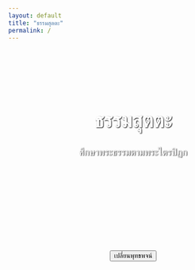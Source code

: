 ```yaml
---
layout: default
title: "ธรรมสุตตะ"
permalink: /
---
```


<header class="hero-header" style="background-image: url('/assets/images/hero.jpg'); background-size: cover; padding: 4rem 1rem; text-align: center; color: white;">
  <h1 style="font-size: 2.5rem; font-weight: bold; text-shadow: 1px 1px 2px black;">ธรรมสุตตะ</h1>
  <p style="font-size: 1.2rem; text-shadow: 1px 1px 2px black;">ศึกษาพระธรรมตามพระไตรปิฎก</p>
</header>

<section style="text-align: center; padding: 2rem;">
  <div id="buddha-quote" style="color: #1B5E20; font-weight: bold;"></div>
  <button onclick="showQuote()" style="margin-top: 1rem;">เปลี่ยนพุทธพจน์</button>
</section>

<script>
let quotes = [];

function showQuote() {
  if (quotes.length === 0) return;

  const random = Math.floor(Math.random() * quotes.length);
  const quote = quotes[random];
  const html = `"${quote.quote}"<br><br>— <i>${quote.source}</i>`;
  document.getElementById("buddha-quote").innerHTML = html;
}

document.addEventListener("DOMContentLoaded", function () {
  fetch("{{ '/assets/data/quotes.json' | relative_url }}")
    .then((response) => response.json())
    .then((data) => {
      quotes = data;
      showQuote(); // แสดงพุทธพจน์ตอนโหลดครั้งแรก
    })
    .catch((err) => {
      console.error("โหลดพุทธพจน์ล้มเหลว:", err);
      document.getElementById("buddha-quote").innerText = "ไม่สามารถโหลดพุทธพจน์ได้";
    });
});
</script>
